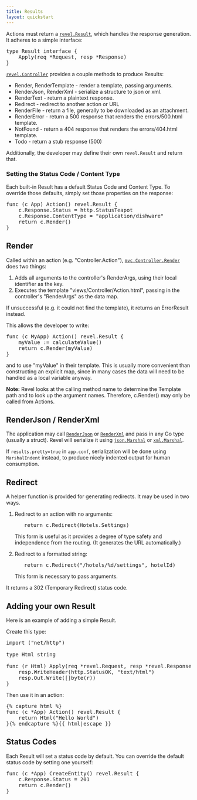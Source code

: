 ```yaml
---
title: Results
layout: quickstart
---
```


Actions must return a [`revel.Result`](../docs/godoc/results.html#Result), which
handles the response generation.  It adheres to a simple interface:

<pre class="prettyprint lang-go">
type Result interface {
	Apply(req *Request, resp *Response)
}
</pre>

[`revel.Controller`](../docs/godoc/controller.html#Controller) provides a couple
methods to produce Results:

* Render, RenderTemplate - render a template, passing arguments.
* RenderJson, RenderXml - serialize a structure to json or xml.
* RenderText - return a plaintext response.
* Redirect - redirect to another action or URL
* RenderFile - return a file, generally to be downloaded as an attachment.
* RenderError - return a 500 response that renders the errors/500.html template.
* NotFound - return a 404 response that renders the errors/404.html template.
* Todo - return a stub response (500)

Additionally, the developer may define their own `revel.Result` and return that.

### Setting the Status Code / Content Type

Each built-in Result has a default Status Code and Content Type.  To override
those defaults, simply set those properties on the response:

<pre class="prettyprint lang-go">
func (c App) Action() revel.Result {
	c.Response.Status = http.StatusTeapot
	c.Response.ContentType = "application/dishware"
	return c.Render()
}
</pre>

## Render

Called within an action (e.g. "Controller.Action"),
[`mvc.Controller.Render`](../docs/godoc/controller.html#Controller.Render) does two things:
1. Adds all arguments to the controller's RenderArgs, using their local identifier as the key.
2. Executes the template "views/Controller/Action.html", passing in the controller's "RenderArgs" as the data map.

If unsuccessful (e.g. it could not find the template), it returns an ErrorResult instead.

This allows the developer to write:

<pre class="prettyprint lang-go">
func (c MyApp) Action() revel.Result {
	myValue := calculateValue()
	return c.Render(myValue)
}
</pre>

and to use "myValue" in their template.  This is usually more convenient than
constructing an explicit map, since in many cases the data will need to be
handled as a local variable anyway.

**Note:** Revel looks at the calling method name to determine the Template
  path and to look up the argument names.  Therefore, c.Render() may only be
  called from Actions.


## RenderJson / RenderXml

The application may call
[`RenderJson`](../docs/godoc/controller.html#Controller.RenderJson) or
[`RenderXml`](../docs/godoc/controller.html#Controller.RenderXml) and pass in any Go
type (usually a struct).  Revel will serialize it using
[`json.Marshal`](http://www.golang.org/pkg/encoding/json/#Marshal) or
[`xml.Marshal`](http://www.golang.org/pkg/encoding/xml/#Marshal).

If `results.pretty=true` in `app.conf`, serialization will be done using
`MarshalIndent` instead, to produce nicely indented output for human
consumption.

## Redirect

A helper function is provided for generating redirects.  It may be used in two ways.

1. Redirect to an action with no arguments:

    <pre class="prettyprint lang-go">
      return c.Redirect(Hotels.Settings)</pre>

    This form is useful as it provides a degree of type safety and independence from
    the routing.  (It generates the URL automatically.)

2. Redirect to a formatted string:

    <pre class="prettyprint lang-go">
      return c.Redirect("/hotels/%d/settings", hotelId)</pre>

    This form is necessary to pass arguments.

It returns a 302 (Temporary Redirect) status code.

## Adding your own Result

Here is an example of adding a simple Result.

Create this type:

<pre class="prettyprint lang-go">
import ("net/http")

type Html string

func (r Html) Apply(req *revel.Request, resp *revel.Response) {
	resp.WriteHeader(http.StatusOK, "text/html")
	resp.Out.Write([]byte(r))
}
</pre>

Then use it in an action:

<pre class="prettyprint lang-go">{% capture html %}
func (c *App) Action() revel.Result {
	return Html("<html><body>Hello World</body></html>")
}{% endcapture %}{{ html|escape }}
</pre>

## Status Codes

Each Result will set a status code by default.  You can override the default
status code by setting one yourself:

<pre class="prettyprint lang-go">
func (c *App) CreateEntity() revel.Result {
	c.Response.Status = 201
	return c.Render()
}
</pre>
